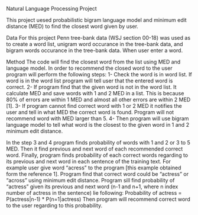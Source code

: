 
Natural Language Processing Project

This project uesed probabilistic bigram language model and minimum edit distance (MED) to find the closest word given by user.

Data
For this project Penn tree-bank data (WSJ section 00-18) was used as to create a word list, unigram word occurance in the tree-bank data, and bigram words occurance in the tree-bank data. When user enter a word. 

Method
The code will find the closest word from the list using MED and language model.
In order to recommend the closed word to the user program will perform the following steps:
1- Check the word is in word list. If word is in the word list program will tell user that the entered word is correct.
2- If program find that the given word is not in the word list. It calculate MED and save words with 1 and 2 MED in a list. This is because 80% of errors are within 1 MED and almost all other errors are within 2 MED [1].
3- If program cannot find correct word with 1 or 2 MED it notifies the user and tell in what MED the correct word is found. Program will not recommend word with MED larger than 5.
4- Then program will use bigram language model to tell what word is the closest to the given word in 1 and 2 minimum edit distance. 

In the step 3 and 4 program finds probability of words with 1 and 2 or 3 to 5 MED. Then it find previous and next word of each recommended correct word. Finally, program finds probability of each correct words regarding to its previous and next word in each sentence of the training text. For example user give word “acress” to the program [this example obtained form the reference 1]. 
Program find that correct word could be “actress” or “across” using minimum edit distance.
Program sill find probability of “actress” given its previous and next word (n-1 and n+1, where n index number of actress in the sentence) lie following:
Probability of actress = P(actress|n-1) * P(n=1|actress) 
Then program will recommend correct word to the user regarding to this probability. 